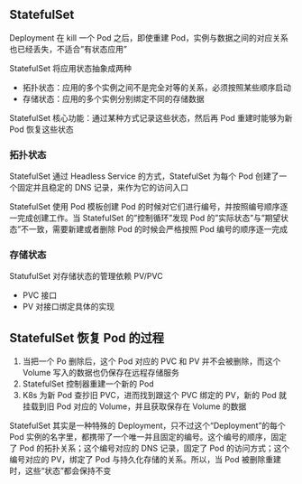 ## StatefulSet

Deployment 在 kill 一个 Pod 之后，即使重建 Pod，实例与数据之间的对应关系也已经丢失，不适合”有状态应用”

StatefulSet 将应用状态抽象成两种
  - 拓扑状态：应用的多个实例之间不是完全对等的关系，必须按照某些顺序启动
  - 存储状态：应用的多个实例分别绑定不同的存储数据

StatefulSet 核心功能：通过某种方式记录这些状态，然后再 Pod 重建时能够为新 Pod 恢复这些状态

### 拓扑状态

StatefulSet 通过 Headless Service 的方式，StatefulSet 为每个 Pod 创建了一个固定并且稳定的 DNS 记录，来作为它的访问入口

StatefulSet 使用 Pod 模板创建 Pod 的时候对它们进行编号，并按照编号顺序逐一完成创建工作。当 StatefulSet 的”控制循环”发现 Pod 的”实际状态”与”期望状态”不一致，需要新建或者删除 Pod 的时候会严格按照 Pod 编号的顺序逐一完成

### 存储状态

StatufulSet 对存储状态的管理依赖 PV/PVC
  - PVC 接口
  - PV 对接口绑定具体的实现

## StatefulSet 恢复 Pod 的过程

1. 当把一个 Po 删除后，这个 Pod 对应的 PVC 和 PV 并不会被删除，而这个 Volume 写入的数据也仍保存在远程存储服务
2. StatefulSet 控制器重建一个新的 Pod
3. K8s 为新 Pod 查抄旧 PVC，进而找到跟这个 PVC 绑定的 PV，新的 Pod 就挂载到旧 Pod 对应的 Volume，并且获取保存在 Volume 的数据

StatefulSet 其实是一种特殊的 Deployment，只不过这个“Deployment”的每个 Pod 实例的名字里，都携带了一个唯一并且固定的编号。这个编号的顺序，固定了 Pod 的拓扑关系；这个编号对应的 DNS 记录，固定了 Pod 的访问方式；这个编号对应的 PV，绑定了 Pod 与持久化存储的关系。所以，当 Pod 被删除重建时，这些“状态”都会保持不变
